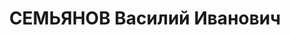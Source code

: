 ---
title: СЕМЬЯНОВ Василий Иванович
description: '1895 г.р., русский, б/п, майор, нач. штаба 71 СД СибВО.

  Арестован 01.06.1937.

  ВКВС - 30.10.1937, ВМН. Расстрелян 30.10.1937, Новосибирск'
---